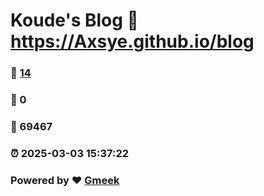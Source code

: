# Koude's Blog :link: https://Axsye.github.io/blog 
### :page_facing_up: [14](https://Axsye.github.io/blog/tag.html) 
### :speech_balloon: 0 
### :hibiscus: 69467 
### :alarm_clock: 2025-03-03 15:37:22 
### Powered by :heart: [Gmeek](https://github.com/Meekdai/Gmeek)
